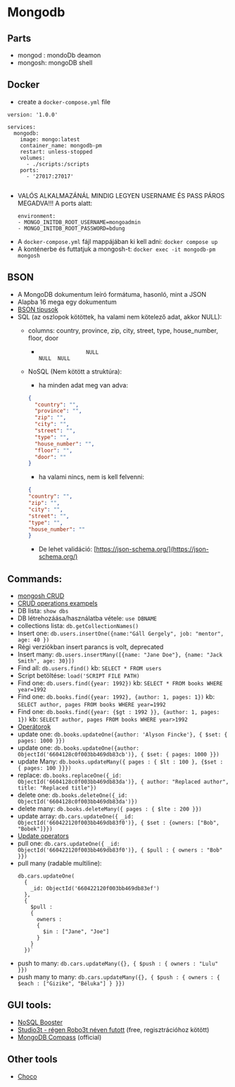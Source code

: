 # Mongodb

## Parts
- mongod : mondoDb deamon
- mongosh: mongoDB shell

## Docker

- create a `docker-compose.yml` file
```shell
version: '1.0.0'

services:
  mongodb:
    image: mongo:latest
    container_name: mongodb-pm
    restart: unless-stopped
    volumes:
      - ./scripts:/scripts
    ports:
      - '27017:27017'
    
```

- VALÓS ALKALMAZÁNÁL MINDIG LEGYEN USERNAME ÉS PASS PÁROS MEGADVA!!!
  A ports alatt:
    ```shell
  environment:
  - MONGO_INITDB_ROOT_USERNAME=mongoadmin
  - MONGO_INITDB_ROOT_PASSWORD=bdung
  ```
- A `docker-compose.yml` fájl mappájában ki kell adni:  `docker compose up`
- A konténerbe és futtatjuk a mongosh-t: `docker exec -it mongodb-pm mongosh`

## BSON
- A MongoDB dokumentum leíró formátuma, hasonló, mint a JSON
- Alapba 16 mega egy dokumentum
- [BSON típusok](https://www.mongodb.com/docs/manual/reference/bson-types/)
- SQL (az oszlopok kötöttek, ha valami nem kötelező adat, akkor NULL): 
  - columns: country, province, zip, city, street, type, house_number, floor, door
    -                    NULL                                           NULL  NULL
  - NoSQL (Nem kötött a struktúra):
      - ha minden adat meg van adva:
      ```json
      {
        "country": "",
        "province": "",
        "zip": "",
        "city": "",
        "street": "",
        "type": "",
        "house_number": "",
        "floor": "",
        "door": ""
      }
      ```
    
      - ha valami nincs, nem is kell felvenni:
      ```json
      {
      "country": "",
      "zip": "",
      "city": "",
      "street": "",
      "type": "",
      "house_number": ""
      }
      ```
    - De lehet validáció: [https://json-schema.org/](https://json-schema.org/)

## Commands:
- [mongosh CRUD](https://www.mongodb.com/docs/mongodb-shell/crud/#std-label-mdb-shell-crud)
- [CRUD operations exampels](https://www.mongodb.com/basics/crud)
- DB lista: `show dbs`
- DB létrehozáása/használatba vétele: `use DBNAME`
- collections lista: `db.getCollectionNames()`
- Insert one: `db.users.insertOne({name:"Gáll Gergely", job: "mentor", age: 40 })`
- Régi verziókban insert parancs is volt, deprecated
- Insert many: `db.users.insertMany([{name: "Jane Doe"}, {name: "Jack Smith", age: 30}])`
- Find all: `db.users.find()` kb: `SELECT * FROM users`
- Script betöltése: `load('SCRIPT FILE PATH)`
- Find one: `db.users.find({year: 1992})` kb: `SELECT * FROM books WHERE year=1992`
- Find one: `db.books.find({year: 1992}, {author: 1, pages: 1})`
  kb: `SELECT author, pages FROM books WHERE year=1992`
- Find one:  `db.books.find({year: {$gt : 1992 }}, {author: 1, pages: 1})`
  kb: `SELECT author, pages FROM books WHERE year>1992`
- [Operátorok](https://www.mongodb.com/docs/manual/reference/operator/query/)
- update one: `db.books.updateOne({author: 'Alyson Fincke'}, { $set: { pages: 1000 }})`
- update one: `db.books.updateOne({author: ObjectId('6604128c0f003bb469db83cb')}, { $set: { pages: 1000 }})`
- update Many: `db.books.updateMany({ pages : { $lt : 100 }, {$set : { pages: 100 }}})`
- replace: `db.books.replaceOne({_id: ObjectId('6604128c0f003bb469db83da')}, { author: "Replaced author", title: "Replaced title"})`
- delete one: `db.books.deleteOne({_id: ObjectId('6604128c0f003bb469db83da')})`
- delete many: `db.books.deleteMany({ pages : { $lte : 200 }})`
- update array: `db.cars.updateOne({ _id: ObjectId('660422120f003bb469db83f0')}, { $set : {owners: ["Bob", "Bobek"]}})`
- [Update operators](https://www.mongodb.com/docs/manual/reference/operator/update-array/)
- pull one: `db.cars.updateOne({ _id: ObjectId('660422120f003bb469db83f0')}, { $pull : { owners : "Bob" }})`
- pull many (radable multiline):
  ```shell
  db.cars.updateOne(
    {
      _id: ObjectId('660422120f003bb469db83ef')
    }, 
    { 
      $pull : 
      { 
        owners : 
        { 
          $in : ["Jane", "Joe"] 
        } 
      } 
    })`
  ```
- push to many: `db.cars.updateMany({}, { $push : { owners : "Lulu" }})`
- push many to many: `db.cars.updateMany({}, { $push : { owners : { $each : ["Gizike", "Béluka"] } }})`

## GUI tools:
- [NoSQL Booster](https://nosqlbooster.com/)
- [Studio3t - régen Robo3t néven futott](https://studio3t.com/) (free, regisztrációhoz kötött)
- [MongoDB Compass](https://www.mongodb.com/products/tools/compass) (official)

## Other tools
- [Choco](https://chocolatey.org/install)
